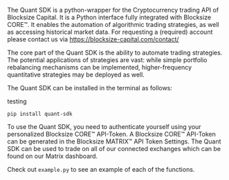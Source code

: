 The Quant SDK is a python-wrapper for the Cryptocurrency trading API of Blocksize Capital. It is a Python interface fully integrated with Blocksize CORE™. It enables the automation of algorithmic trading strategies, as well as accessing historical market data. For requesting a (required) account please contact us via https://blocksize-capital.com/contact/


The core part of the Quant SDK is the ability to automate trading strategies. The potential applications of strategies are vast: while simple portfolio rebalancing mechanisms can be implemented, higher-frequency quantitative strategies may be deployed as well.



The Quant SDK can be installed in the terminal as follows:

testing
```
pip install quant-sdk
```
To use the Quant SDK, you need to authenticate yourself using your personalized Blocksize CORE™ API-Token. A Blocksize CORE™ API-Token can be generated in the Blocksize MATRIX™ API Token Settings. The Quant SDK can be used to trade on all of our connected exchanges which can be found on our Matrix dashboard.  


Check out ``` example.py ``` to see an example of each of the functions.